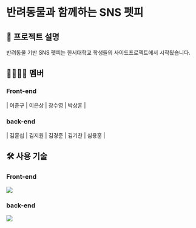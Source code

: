 # **반려동물**과 함께하는 SNS **펫피**
## :bookmark_tabs: 프로젝트 설명
반려동물 기반 SNS 펫피는 한서대학교 학생들의 사이드프로젝트에서 시작됬습니다.

## :family_man_woman_girl_boy: 멤버
### Front-end
| 이준구 | 이은상 | 장수영 | 박상훈 |
### back-end
| 김훈섭 | 김지원 | 김경준 | 김기찬 | 심용훈 |
## :hammer_and_wrench: 사용 기술
### Front-end
<img src="https://img.shields.io/badge/React-61DAFB?style=flat-square&logo=react&logoColor=white"/>

### back-end
<img src="https://img.shields.io/badge/Django-092E20?style=flat-square&logo=django&logoColor=white"/>
